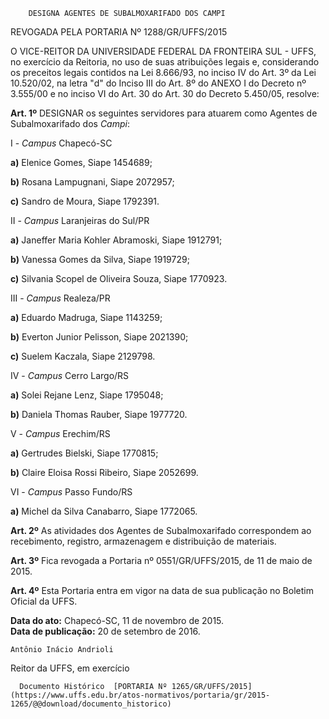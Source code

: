         DESIGNA AGENTES DE SUBALMOXARIFADO DOS CAMPI  

REVOGADA PELA PORTARIA Nº 1288/GR/UFFS/2015

 O VICE-REITOR DA UNIVERSIDADE FEDERAL DA FRONTEIRA SUL - UFFS, no exercício da Reitoria, no uso de suas atribuições legais e, considerando os preceitos legais contidos na Lei 8.666/93, no inciso IV do Art. 3º da Lei 10.520/02, na letra "d" do Inciso III do Art. 8º do ANEXO I do Decreto nº 3.555/00 e no inciso VI do Art. 30 do Art. 30 do Decreto 5.450/05, resolve:

 **Art. 1º** DESIGNAR os seguintes servidores para atuarem como Agentes de Subalmoxarifado dos *Campi*:

 I - *Campus* Chapecó-SC

 **a)** Elenice Gomes, Siape 1454689;

 **b)** Rosana Lampugnani, Siape 2072957;

 **c)** Sandro de Moura, Siape 1792391.

 II - *Campus* Laranjeiras do Sul/PR

 **a)** Janeffer Maria Kohler Abramoski, Siape 1912791;

 **b)** Vanessa Gomes da Silva, Siape 1919729;

 **c)** Silvania Scopel de Oliveira Souza, Siape 1770923.

 III - *Campus* Realeza/PR

 **a)** Eduardo Madruga, Siape 1143259;

 **b)** Everton Junior Pelisson, Siape 2021390;

 **c)** Suelem Kaczala, Siape 2129798.

 IV - *Campus* Cerro Largo/RS

 **a)** Solei Rejane Lenz, Siape 1795048;

 **b)** Daniela Thomas Rauber, Siape 1977720.

 V - *Campus* Erechim/RS

 **a)** Gertrudes Bielski, Siape 1770815;

 **b)** Claire Eloisa Rossi Ribeiro, Siape 2052699.

 VI -  *Campus* Passo Fundo/RS

 **a)** Michel da Silva Canabarro, Siape 1772065.

 **Art. 2º** As atividades dos Agentes de Subalmoxarifado correspondem ao recebimento, registro, armazenagem e distribuição de materiais.

 **Art. 3º** Fica revogada a Portaria nº 0551/GR/UFFS/2015, de 11 de maio de 2015.

 **Art. 4º** Esta Portaria entra em vigor na data de sua publicação no Boletim Oficial da UFFS.

  

   **Data do ato:** Chapecó-SC, 11 de novembro de 2015.   
 **Data de publicação:**  20 de setembro de 2016. 

    Antônio Inácio Andrioli   
 Reitor da UFFS, em exercício 

      Documento Histórico  [PORTARIA Nº 1265/GR/UFFS/2015](https://www.uffs.edu.br/atos-normativos/portaria/gr/2015-1265/@@download/documento_historico)     
      